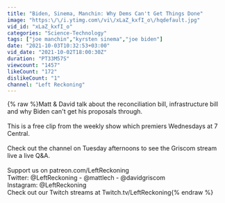 ```yaml
---
title: "Biden, Sinema, Manchin: Why Dems Can't Get Things Done"
image: "https:\/\/i.ytimg.com\/vi\/xLaZ_kxfI_o\/hqdefault.jpg"
vid_id: "xLaZ_kxfI_o"
categories: "Science-Technology"
tags: ["joe manchin","kyrsten sinema","joe biden"]
date: "2021-10-03T10:32:53+03:00"
vid_date: "2021-10-02T18:00:30Z"
duration: "PT33M57S"
viewcount: "1457"
likeCount: "172"
dislikeCount: "1"
channel: "Left Reckoning"
---
```

{% raw %}Matt &amp; David talk about the reconciliation bill, infrastructure bill and why Biden can't get his proposals through. <br /><br />This is a free clip from the weekly show which premiers Wednesdays at 7 Central. <br /><br />Check out the channel on Tuesday afternoons to see the Griscom stream live a live Q&amp;A. <br /><br />Support us on patreon.com/LeftReckoning <br />Twitter: @LeftReckoning - @mattlech - @davidgriscom <br />Instagram: @LeftReckoning<br />Check out our Twitch streams at Twitch.tv/LeftReckoning{% endraw %}
